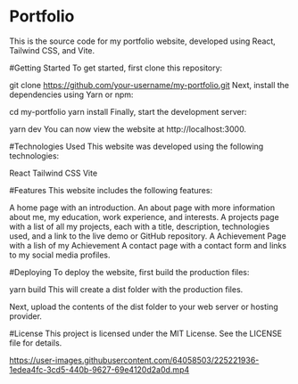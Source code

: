 # Portfolio
This is the source code for my portfolio website, developed using React, Tailwind CSS, and Vite.

#Getting Started
To get started, first clone this repository:



git clone https://github.com/your-username/my-portfolio.git
Next, install the dependencies using Yarn or npm:

cd my-portfolio
yarn install
Finally, start the development server:


yarn dev
You can now view the website at http://localhost:3000.

#Technologies Used
This website was developed using the following technologies:

React
Tailwind CSS
Vite


#Features
This website includes the following features:

A home page with an introduction.
An about page with more information about me, my education, work experience, and interests.
A projects page with a list of all my projects, each with a title, description, technologies used, and a link to the live demo or GitHub repository.
A Achievement Page with a lish of my Achievement
A contact page with a contact form and links to my social media profiles.

#Deploying
To deploy the website, first build the production files:

yarn build
This will create a dist folder with the production files.

Next, upload the contents of the dist folder to your web server or hosting provider.

#License
This project is licensed under the MIT License. See the LICENSE file for details.



https://user-images.githubusercontent.com/64058503/225221936-1edea4fc-3cd5-440b-9627-69e4120d2a0d.mp4

